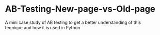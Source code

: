 # AB-Testing-New-page-vs-Old-page
A mini case study of AB testing to get a better understanding of this teqnique and how it is used in Python
